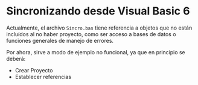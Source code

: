 # Sincronizando desde Visual Basic 6

Actualmente, el archivo `Sincro.bas` tiene referencia a objetos que no están incluídos al no haber  proyecto, como ser acceso a bases de datos o funciones generales de manejo de errores.

Por ahora, sirve a modo de ejemplo no funcional, ya que en principio se deberá: 

* Crear Proyecto
* Establecer referencias


